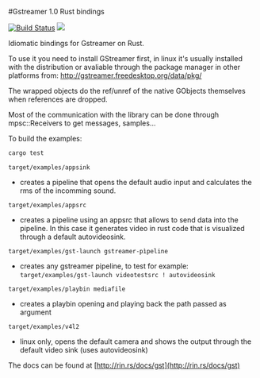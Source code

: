#Gstreamer 1.0 Rust bindings

[![Build Status](https://travis-ci.org/arturoc/gstreamer1.0-rs.svg?branch=master)](https://travis-ci.org/arturoc/gstreamer1.0-rs)
[![](http://meritbadge.herokuapp.com/gstreamer)](https://crates.io/crates/gstreamer)

Idiomatic bindings for Gstreamer on Rust.

To use it you need to install GStreamer first, in linux it's usually installed with the distribution or avaliable through the package manager in other platforms from: http://gstreamer.freedesktop.org/data/pkg/

The wrapped objects do the ref/unref of the native GObjects themselves when references are dropped.

Most of the communication with the library can be done through mpsc::Receivers to get messages, samples...

To build the examples:

```bash
cargo test
``` 

`target/examples/appsink`

- creates a pipeline that opens the default audio input and calculates the rms of the incomming sound.

`target/examples/appsrc`

- creates a pipeline using an appsrc that allows to send data into the pipeline. In this case it generates video in rust code that is visualized through a default autovideosink.

`target/examples/gst-launch gstreamer-pìpeline`

- creates any gstreamer pipeline, to test for example: `target/examples/gst-launch videotestsrc ! autovideosink`

`target/examples/playbin mediafile`

- creates a playbin opening and playing back the path passed as argument

`target/examples/v4l2`

- linux only, opens the default camera and shows the output through the default video sink (uses autovideosink)


The docs can be found at [http://rin.rs/docs/gst](http://rin.rs/docs/gst)

